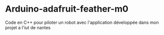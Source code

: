# Arduino-adafruit-feather-m0
Code en C++ pour piloter un robot avec l'application développée dans mon projet a l'iut de nantes
